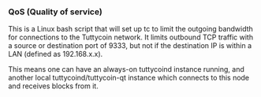 ### QoS (Quality of service) ###

This is a Linux bash script that will set up tc to limit the outgoing bandwidth for connections to the Tuttycoin network. It limits outbound TCP traffic with a source or destination port of 9333, but not if the destination IP is within a LAN (defined as 192.168.x.x).

This means one can have an always-on tuttycoind instance running, and another local tuttycoind/tuttycoin-qt instance which connects to this node and receives blocks from it.
